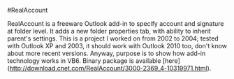#RealAccount

RealAccount is a freeware Outlook add-in to specify account and signature at folder level. It adds a new folder properties tab, with ability to inherit parent's settings. This is a project I worked on from 2002 to 2004; tested with Outlook XP and 2003, it should work with Outlook 2010 too, don't know about more recent versions. Anyway, purpose is to show how add-in technology works in VB6. Binary package is available [here] (http://download.cnet.com/RealAccount/3000-2369_4-10319971.html).


